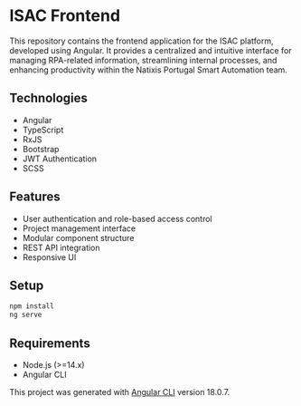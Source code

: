 # ISAC Frontend

This repository contains the frontend application for the ISAC platform, developed using Angular. It provides a centralized and intuitive interface for managing RPA-related information, streamlining internal processes, and enhancing productivity within the Natixis Portugal Smart Automation team.

## Technologies

- Angular
- TypeScript
- RxJS
- Bootstrap
- JWT Authentication
- SCSS

## Features

- User authentication and role-based access control
- Project management interface
- Modular component structure
- REST API integration
- Responsive UI

## Setup

```bash
npm install
ng serve
```

## Requirements

- Node.js (>=14.x)
- Angular CLI

This project was generated with [Angular CLI](https://github.com/angular/angular-cli) version 18.0.7.